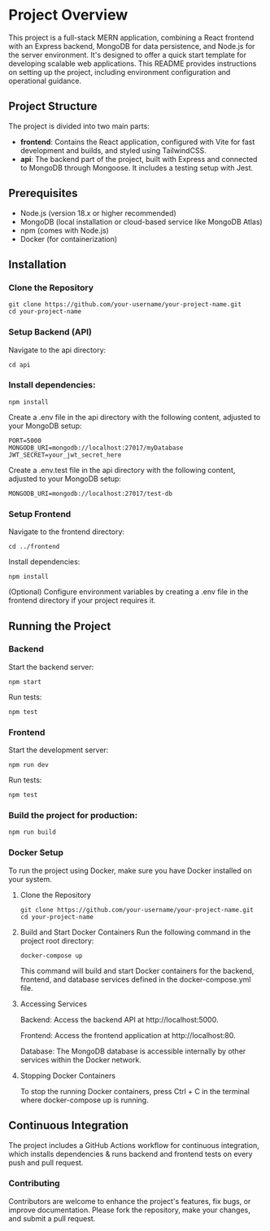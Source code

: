 # Project Overview

This project is a full-stack MERN application, combining a React frontend with an Express backend, MongoDB for data persistence, and Node.js for the server environment. It's designed to offer a quick start template for developing scalable web applications. This README provides instructions on setting up the project, including environment configuration and operational guidance.

## Project Structure

The project is divided into two main parts:

- **frontend**: Contains the React application, configured with Vite for fast development and builds, and styled using TailwindCSS.
- **api**: The backend part of the project, built with Express and connected to MongoDB through Mongoose. It includes a testing setup with Jest.

## Prerequisites

- Node.js (version 18.x or higher recommended)
- MongoDB (local installation or cloud-based service like MongoDB Atlas)
- npm (comes with Node.js)
- Docker (for containerization)

## Installation

### Clone the Repository

```
git clone https://github.com/your-username/your-project-name.git
cd your-project-name
```

### Setup Backend (API)

Navigate to the api directory:

```
cd api
```

### Install dependencies:

```
npm install
```

Create a .env file in the api directory with the following content, adjusted to your MongoDB setup:

```
PORT=5000
MONGODB_URI=mongodb://localhost:27017/myDatabase
JWT_SECRET=your_jwt_secret_here
```

Create a .env.test file in the api directory with the following content, adjusted to your MongoDB setup:

```
MONGODB_URI=mongodb://localhost:27017/test-db
```

### Setup Frontend

Navigate to the frontend directory:

```
cd ../frontend
```

Install dependencies:

```
npm install
```

(Optional) Configure environment variables by creating a .env file in the frontend directory if your project requires it.

## Running the Project

### Backend

Start the backend server:

```
npm start
```

Run tests:

```
npm test
```

### Frontend

Start the development server:

```
npm run dev
```

Run tests:

```
npm test
```

### Build the project for production:

```
npm run build
```

### Docker Setup

To run the project using Docker, make sure you have Docker installed on your system.

1. Clone the Repository

   ```
   git clone https://github.com/your-username/your-project-name.git
   cd your-project-name
   ```

2. Build and Start Docker Containers
   Run the following command in the project root directory:

   ```
   docker-compose up
   ```

   This command will build and start Docker containers for the backend, frontend, and database services defined in the docker-compose.yml file.

3. Accessing Services

   Backend: Access the backend API at http://localhost:5000.

   Frontend: Access the frontend application at http://localhost:80.

   Database: The MongoDB database is accessible internally by other services within the Docker network.

4. Stopping Docker Containers

   To stop the running Docker containers, press Ctrl + C in the terminal where docker-compose up is running.

## Continuous Integration

The project includes a GitHub Actions workflow for continuous integration, which installs dependencies & runs backend and frontend tests on every push and pull request.

### Contributing

Contributors are welcome to enhance the project's features, fix bugs, or improve documentation. Please fork the repository, make your changes, and submit a pull request.
